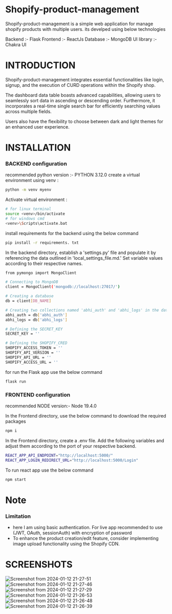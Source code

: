 # Shopify-product-management

Shopify-product-management is a simple web application for manage shopify products with multiple users.
its develped using below technologies 

Backend :- Flask
Frontend :- ReactJs
Database :- MongoDB
UI library :- Chakra UI

# INTRODUCTION

Shopify-product-management integrates essential functionalities like login, signup, and the execution of CURD operations within the Shopify shop.

The dashboard data table boasts advanced capabilities, allowing users to seamlessly sort data in ascending or descending order. Furthermore, it incorporates a real-time single search bar for efficiently searching values across multiple fields.

Users also have the flexibility to choose between dark and light themes for an enhanced user experience.

# INSTALLATION
### BACKEND configuration

recommended python version :- PYTHON 3.12.0 
create a virtual environment using venv :

```bash
python -m venv myenv 
```

Activate virtual environment :

```bash
# for linux terminal
source <venv>/bin/activate
# for windows cmd
<venv>\Scripts\activate.bat
```

install requirements for the backend using the below command
```bash
pip install -r requirements. txt
```

In the backend directory, establish a 'settings.py' file and populate it by referencing the data outlined in 'local_settings_file.md.' Set variable values according to their respective names.

```bash
from pymongo import MongoClient

# Connecting to MongoDB
client = MongoClient('mongodb://localhost:27017/')

# Creating a database 
db = client[DB_NAME]

# Creating two collections named 'abhi_auth' and 'abhi_logs' in the database
abhi_auth = db['abhi_auth']
abhi_logs = db['abhi_logs']

# Defining the SECRET_KEY
SECRET_KEY = ''

# Defining the SHOPIFY_CRED
SHOPIFY_ACCESS_TOKEN = ''
SHOPIFY_API_VERSION = ''
SHOPIFY_API_URL = ''
SHOPIFY_ACCESS_URL = ''

```
for run the Flask app use the below command 
```bash
flask run
```

### FRONTEND configuration

recommended NODE version:- Node 19.4.0

In the Frontend directory, use the below command to download the required packages
```bash
npm i
```
In the Frontend directory, create a .env file. Add the following variables and adjust them according to the port of your respective backend.

```bash
REACT_APP_API_ENDPOINT="http://localhost:5000/"
REACT_APP_LOGIN_REDIRECT_URL="http://localhost:5000/Login"
```
To run react app use the below command
```bash
npm start
```

# Note
### Limitation 
- here I am using basic authentication. For live app recommended to use (JWT, OAuth, sessionAuth) with encryption of password
- To enhance the product creation/edit feature, consider implementing image upload functionality using the Shopify CDN.


# SCREENSHOTS
![Screenshot from 2024-01-12 21-27-51](https://github.com/Abhishek0779/Shopify-product-management/assets/79359745/7e29be9a-0bbc-4798-8dec-58bbee75620c)
![Screenshot from 2024-01-12 21-27-46](https://github.com/Abhishek0779/Shopify-product-management/assets/79359745/8a6ca0cb-a9fa-4073-b3f4-557b78d6d412)
![Screenshot from 2024-01-12 21-27-29](https://github.com/Abhishek0779/Shopify-product-management/assets/79359745/bf208a2a-c8b8-4dd1-8002-49ca61046353)
![Screenshot from 2024-01-12 21-26-53](https://github.com/Abhishek0779/Shopify-product-management/assets/79359745/d6c36964-6523-4113-9f4b-ee4ff8521d35)
![Screenshot from 2024-01-12 21-26-48](https://github.com/Abhishek0779/Shopify-product-management/assets/79359745/badc642c-6e8f-495c-8ed0-fd16e906a94f)
![Screenshot from 2024-01-12 21-26-39](https://github.com/Abhishek0779/Shopify-product-management/assets/79359745/2861d454-c74c-4948-8d8a-f809da030423)

